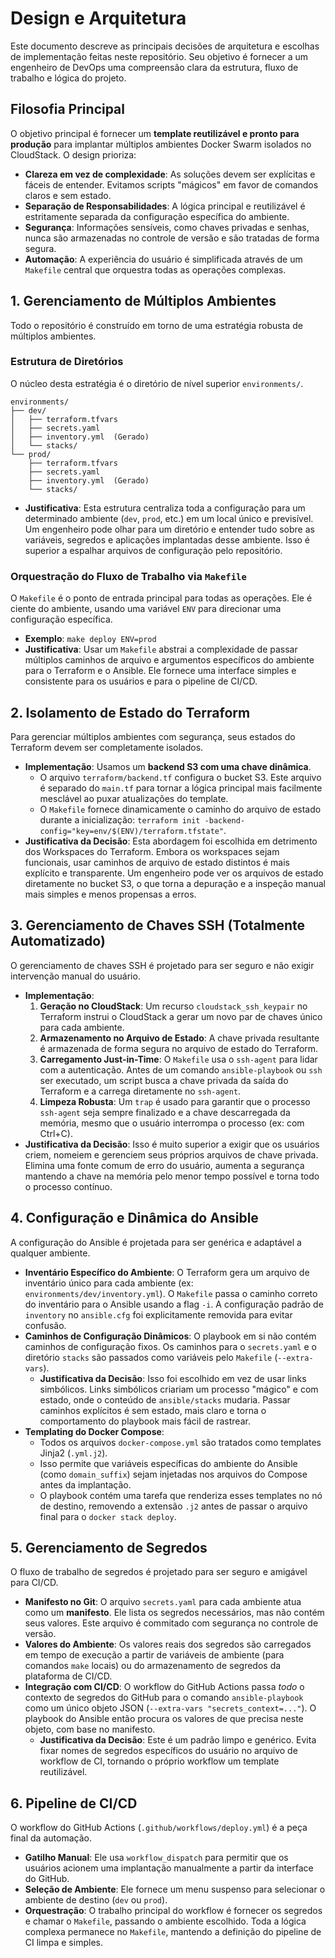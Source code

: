 # Design e Arquitetura

Este documento descreve as principais decisões de arquitetura e escolhas de implementação feitas neste repositório. Seu objetivo é fornecer a um engenheiro de DevOps uma compreensão clara da estrutura, fluxo de trabalho e lógica do projeto.

## Filosofia Principal

O objetivo principal é fornecer um **template reutilizável e pronto para produção** para implantar múltiplos ambientes Docker Swarm isolados no CloudStack. O design prioriza:

-   **Clareza em vez de complexidade**: As soluções devem ser explícitas e fáceis de entender. Evitamos scripts "mágicos" em favor de comandos claros e sem estado.
-   **Separação de Responsabilidades**: A lógica principal e reutilizável é estritamente separada da configuração específica do ambiente.
-   **Segurança**: Informações sensíveis, como chaves privadas e senhas, nunca são armazenadas no controle de versão e são tratadas de forma segura.
-   **Automação**: A experiência do usuário é simplificada através de um `Makefile` central que orquestra todas as operações complexas.

## 1. Gerenciamento de Múltiplos Ambientes

Todo o repositório é construído em torno de uma estratégia robusta de múltiplos ambientes.

### Estrutura de Diretórios

O núcleo desta estratégia é o diretório de nível superior `environments/`.

```
environments/
├── dev/
│   ├── terraform.tfvars
│   ├── secrets.yaml
│   ├── inventory.yml  (Gerado)
│   └── stacks/
└── prod/
    ├── terraform.tfvars
    ├── secrets.yaml
    ├── inventory.yml  (Gerado)
    └── stacks/
```

-   **Justificativa**: Esta estrutura centraliza toda a configuração para um determinado ambiente (`dev`, `prod`, etc.) em um local único e previsível. Um engenheiro pode olhar para um diretório e entender tudo sobre as variáveis, segredos e aplicações implantadas desse ambiente. Isso é superior a espalhar arquivos de configuração pelo repositório.

### Orquestração do Fluxo de Trabalho via `Makefile`

O `Makefile` é o ponto de entrada principal para todas as operações. Ele é ciente do ambiente, usando uma variável `ENV` para direcionar uma configuração específica.

-   **Exemplo**: `make deploy ENV=prod`
-   **Justificativa**: Usar um `Makefile` abstrai a complexidade de passar múltiplos caminhos de arquivo e argumentos específicos do ambiente para o Terraform e o Ansible. Ele fornece uma interface simples e consistente para os usuários e para o pipeline de CI/CD.

## 2. Isolamento de Estado do Terraform

Para gerenciar múltiplos ambientes com segurança, seus estados do Terraform devem ser completamente isolados.

-   **Implementação**: Usamos um **backend S3 com uma chave dinâmica**.
    -   O arquivo `terraform/backend.tf` configura o bucket S3. Este arquivo é separado do `main.tf` para tornar a lógica principal mais facilmente mesclável ao puxar atualizações do template.
    -   O `Makefile` fornece dinamicamente o caminho do arquivo de estado durante a inicialização: `terraform init -backend-config="key=env/$(ENV)/terraform.tfstate"`.
-   **Justificativa da Decisão**: Esta abordagem foi escolhida em detrimento dos Workspaces do Terraform. Embora os workspaces sejam funcionais, usar caminhos de arquivo de estado distintos é mais explícito e transparente. Um engenheiro pode ver os arquivos de estado diretamente no bucket S3, o que torna a depuração e a inspeção manual mais simples e menos propensas a erros.

## 3. Gerenciamento de Chaves SSH (Totalmente Automatizado)

O gerenciamento de chaves SSH é projetado para ser seguro e não exigir intervenção manual do usuário.

-   **Implementação**:
    1.  **Geração no CloudStack**: Um recurso `cloudstack_ssh_keypair` no Terraform instrui o CloudStack a gerar um novo par de chaves único para cada ambiente.
    2.  **Armazenamento no Arquivo de Estado**: A chave privada resultante é armazenada de forma segura no arquivo de estado do Terraform.
    3.  **Carregamento Just-in-Time**: O `Makefile` usa o `ssh-agent` para lidar com a autenticação. Antes de um comando `ansible-playbook` ou `ssh` ser executado, um script busca a chave privada da saída do Terraform e a carrega diretamente no `ssh-agent`.
    4.  **Limpeza Robusta**: Um `trap` é usado para garantir que o processo `ssh-agent` seja sempre finalizado e a chave descarregada da memória, mesmo que o usuário interrompa o processo (ex: com Ctrl+C).
-   **Justificativa da Decisão**: Isso é muito superior a exigir que os usuários criem, nomeiem e gerenciem seus próprios arquivos de chave privada. Elimina uma fonte comum de erro do usuário, aumenta a segurança mantendo a chave na memória pelo menor tempo possível e torna todo o processo contínuo.

## 4. Configuração e Dinâmica do Ansible

A configuração do Ansible é projetada para ser genérica e adaptável a qualquer ambiente.

-   **Inventário Específico do Ambiente**: O Terraform gera um arquivo de inventário único para cada ambiente (ex: `environments/dev/inventory.yml`). O `Makefile` passa o caminho correto do inventário para o Ansible usando a flag `-i`. A configuração padrão de `inventory` no `ansible.cfg` foi explicitamente removida para evitar confusão.
-   **Caminhos de Configuração Dinâmicos**: O playbook em si não contém caminhos de configuração fixos. Os caminhos para o `secrets.yaml` e o diretório `stacks` são passados como variáveis pelo `Makefile` (`--extra-vars`).
    -   **Justificativa da Decisão**: Isso foi escolhido em vez de usar links simbólicos. Links simbólicos criariam um processo "mágico" e com estado, onde o conteúdo de `ansible/stacks` mudaria. Passar caminhos explícitos é sem estado, mais claro e torna o comportamento do playbook mais fácil de rastrear.
-   **Templating do Docker Compose**:
    -   Todos os arquivos `docker-compose.yml` são tratados como templates Jinja2 (`.yml.j2`).
    -   Isso permite que variáveis específicas do ambiente do Ansible (como `domain_suffix`) sejam injetadas nos arquivos do Compose antes da implantação.
    -   O playbook contém uma tarefa que renderiza esses templates no nó de destino, removendo a extensão `.j2` antes de passar o arquivo final para o `docker stack deploy`.

## 5. Gerenciamento de Segredos

O fluxo de trabalho de segredos é projetado para ser seguro e amigável para CI/CD.

-   **Manifesto no Git**: O arquivo `secrets.yaml` para cada ambiente atua como um **manifesto**. Ele lista os segredos necessários, mas não contém seus valores. Este arquivo é commitado com segurança no controle de versão.
-   **Valores do Ambiente**: Os valores reais dos segredos são carregados em tempo de execução a partir de variáveis de ambiente (para comandos `make` locais) ou do armazenamento de segredos da plataforma de CI/CD.
-   **Integração com CI/CD**: O workflow do GitHub Actions passa *todo* o contexto de segredos do GitHub para o comando `ansible-playbook` como um único objeto JSON (`--extra-vars "secrets_context=..."`). O playbook do Ansible então procura os valores de que precisa neste objeto, com base no manifesto.
    -   **Justificativa da Decisão**: Este é um padrão limpo e genérico. Evita fixar nomes de segredos específicos do usuário no arquivo de workflow de CI, tornando o próprio workflow um template reutilizável.

## 6. Pipeline de CI/CD

O workflow do GitHub Actions (`.github/workflows/deploy.yml`) é a peça final da automação.

-   **Gatilho Manual**: Ele usa `workflow_dispatch` para permitir que os usuários acionem uma implantação manualmente a partir da interface do GitHub.
-   **Seleção de Ambiente**: Ele fornece um menu suspenso para selecionar o ambiente de destino (`dev` ou `prod`).
-   **Orquestração**: O trabalho principal do workflow é fornecer os segredos e chamar o `Makefile`, passando o ambiente escolhido. Toda a lógica complexa permanece no `Makefile`, mantendo a definição do pipeline de CI limpa e simples.
